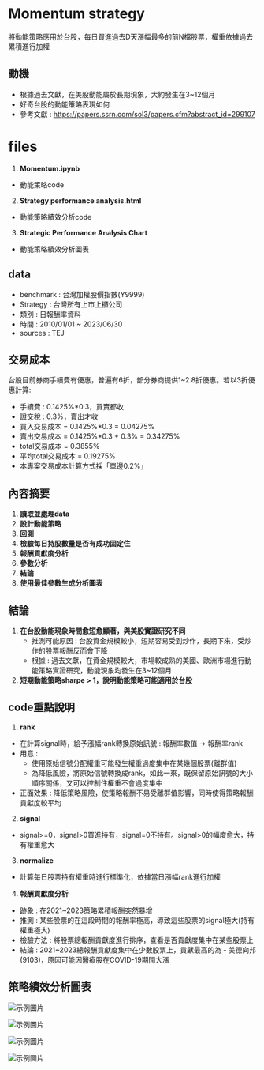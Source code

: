 # Momentum strategy
將動能策略應用於台股，每日買進過去D天漲幅最多的前N檔股票，權重依據過去累積進行加權

## 動機
- 根據過去文獻，在美股動能屬於長期現象，大約發生在3~12個月
- 好奇台股的動能策略表現如何
- 參考文獻 : https://papers.ssrn.com/sol3/papers.cfm?abstract_id=299107

# files
1. **Momentum.ipynb**
- 動能策略code
2. **Strategy performance analysis.html**
- 動能策略績效分析code
3. **Strategic Performance Analysis Chart**
- 動能策略績效分析圖表

## data
- benchmark : 台灣加權股價指數(Y9999)
- Strategy : 台灣所有上市上櫃公司
- 類別 : 日報酬率資料
- 時間 : 2010/01/01 ~ 2023/06/30
- sources : TEJ

## 交易成本
台股目前券商手續費有優惠，普遍有6折，部分券商提供1~2.8折優惠。若以3折優惠計算:
- 手續費 : 0.1425%*0.3，買賣都收
- 證交稅 : 0.3%，賣出才收
- 買入交易成本 = 0.1425%*0.3 = 0.04275%
- 賣出交易成本 = 0.1425%*0.3 + 0.3% = 0.34275%
- total交易成本 = 0.3855%
- 平均total交易成本 = 0.19275%
- 本專案交易成本計算方式採「單邊0.2%」

## 內容摘要
1. **讀取並處理data**
2. **設計動能策略**
3. **回測**
4. **檢驗每日持股數量是否有成功固定住**
5. **報酬貢獻度分析**
6. **參數分析**
7. **結論**
8. **使用最佳參數生成分析圖表**

## 結論
1. **在台股動能現象時間愈短愈顯著，與美股實證研究不同**
   - 推測可能原因 : 台股資金規模較小，短期容易受到炒作，長期下來，受炒作的股票報酬反而會下降
   - 根據 : 過去文獻，在資金規模較大，市場較成熟的美國、歐洲市場進行動能策略實證研究，動能現象均發生在3~12個月
2. **短期動能策略sharpe > 1，說明動能策略可能適用於台股**

## code重點說明
1. **rank**
- 在計算signal時，給予漲幅rank轉換原始訊號 : 報酬率數值 -> 報酬率rank
- 用意 :
    - 使用原始信號分配權重可能發生權重過度集中在某幾個股票(離群值)
    - 為降低風險，將原始信號轉換成rank，如此一來，既保留原始訊號的大小順序關係，又可以控制住權重不會過度集中
- 正面效果 : 降低策略風險，使策略報酬不易受離群值影響，同時使得策略報酬貢獻度較平均   
2. **signal**
- signal>=0，signal>0買進持有，signal=0不持有。signal>0的幅度愈大，持有權重愈大
3. **normalize**
- 計算每日股票持有權重時進行標準化，依據當日漲幅rank進行加權
4. **報酬貢獻度分析**
- 跡象 : 在2021~2023策略累積報酬突然暴增
- 推測 : 某些股票的在這段時間的報酬率極高，導致這些股票的signal極大(持有權重極大)
- 檢驗方法 : 將股票總報酬貢獻度進行排序，查看是否貢獻度集中在某些股票上
- 結論 : 2021~2023總報酬貢獻度集中在少數股票上，貢獻最高的為 - 美德向邦(9103)，原因可能因醫療股在COVID-19期間大漲

## 策略績效分析圖表
![示例圖片](https://github.com/RPing16/Momentum-strategy/blob/main/Strategic%20Performance%20Analysis%20Chart/cum%20ret%20line%20chart.jpg)

![示例圖片](https://github.com/RPing16/Momentum-strategy/blob/main/Strategic%20Performance%20Analysis%20Chart/key%20performance%20table.jpg)

![示例圖片](https://github.com/RPing16/Momentum-strategy/blob/main/Strategic%20Performance%20Analysis%20Chart/EOY%20Returns%20vs%20Benchmark.jpg)

![示例圖片](https://github.com/RPing16/Momentum-strategy/blob/main/Strategic%20Performance%20Analysis%20Chart/rolling%20index.jpg)
